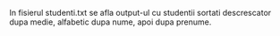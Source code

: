 In fisierul studenti.txt se afla output-ul cu studentii sortati descrescator dupa medie, alfabetic dupa nume, apoi dupa prenume.
